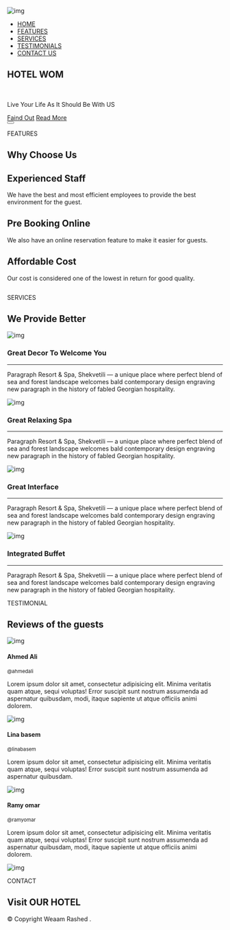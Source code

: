 <!doctype html>
<html>
	<head>
		<title>Hotel WOM</title>
		<meta charset="utf-8">
		<meta name="viewport" content="width =device-width,initial-scale=1">
		<link rel="stylesheet" href="hotelstyle.css">
		<link rel="stylesheet" href="Hover-master/Hover-master/css/hover.css">
		<link rel="stylesheet" href="https://stackpath.bootstrapcdn.com/font-awesome/4.7.0/css/font-awesome.min.css">
		<link rel="preconnect" href="https://fonts.gstatic.com">
<link href="https://fonts.googleapis.com/css2?family=Poiret+One&display=swap" rel="stylesheet">
		<link rel="preconnect" href="https://fonts.gstatic.com">
<link href="https://fonts.googleapis.com/css2?family=Megrim&display=swap" rel="stylesheet">
		<link rel="preconnect" href="https://fonts.gstatic.com">
<link href="https://fonts.googleapis.com/css2?family=Raleway&display=swap" rel="stylesheet">
	</head>
	<body>
		<section id="banner">
			<img src="hotel-img/woom.png" alt="img" class="logo hvr-wobble-horizontal">
			<div id="Navbar">
			<nav>
				<ul>
					<li><a href="#banner" class="hvr-pulse-shrink cc_pointer">HOME</a></li>
					<li><a href="#feature" class="hvr-pulse-shrink cc_pointer">FEATURES</a></li>
					<li><a href="#Service" class="hvr-pulse-shrink cc_pointer">SERVICES</a></li>
					<li><a href="#testimonial" class="hvr-pulse-shrink cc_pointer">TESTIMONIALS</a></li>
					<li><a href="#footer" class="hvr-pulse-shrink cc_pointer">CONTACT US</a></li>
				</ul>
			</nav>
		</div>
			<div class="banner-text">
				<h1 href="#" class="hvr-bounce-in">HOTEL WOM</h1>
				<br>
				<p>Live Your Life As It Should Be With US</p>
				<div class="banner-btn">
					<a href="#" class="hvr-bounce-to-right cc_pointer">Faind Out</a>
<!--
					<a href="#"><span></span>Faind Out</a>
					<a href="#"><span></span>Read More</a>
-->
					<a href="#" class="hvr-bounce-to-left cc_pointer">Read More</a>
				</div>
			</div>
			<button id="btn"><a href="#banner"><img class="imgo" src="hotel-img/top-2.png" alt=""></a></button>
		</section>
		<!--features-->
		<section id="feature">
			<div class="title-text">
				<p>FEATURES</p>
				<h1>Why Choose Us</h1>
			</div>
			<div class="feature-box">
				<div class="features">
				<!--1-->	<h1>Experienced Staff </h1>
					<div class="features-desc">
						<div class="feature-icon">
							<i class="fa fa-shield hvr-backward"></i>
						</div>
						<div class="feature-text">
							<p>We have the best and most efficient employees to provide the best environment for the guest.</p>
						</div>
					</div>
				<!--2-->	<h1>Pre Booking Online</h1>
					<div class="features-desc">
						<div class="feature-icon">
							<i class="fa fa-check-square-o hvr-backward"></i>
						</div>
						<div class="feature-text">
							<p>We also have an online reservation feature to make it easier for guests.</p>
						</div>
					</div>
				<!--3-->	<h1>Affordable Cost</h1>
					<div class="features-desc">
						<div class="feature-icon">
							<i class="fa fa-usd hvr-backward"></i>
						</div>
						<div class="feature-text">
							<p>Our cost is considered one of the lowest in return for good quality.</p>
						</div>
					</div>
				</div>
				<div class="features-img">
					<img  class="hvr-bob" src="hotel-img/man.png" alt=""> 
				</div>
			</div>
		</section>
		<!--Service-->
		<section id="Service">
			<div class="title-text">
				<p>SERVICES</p>
				<h1>We Provide Better</h1>
			</div>
			<div class="service-box">
				<div class="single-service">
					<img src="hotel-img/pexels-tomas-anunziata-695193.jpg" alt="img">
					<div class="overlay"></div>
					<div class="service-desc">
						<h3>Great Decor To Welcome You</h3>
						<hr>
						<p>Paragraph Resort & Spa, Shekvetili — a unique place where perfect blend of sea and forest landscape welcomes bald contemporary design engraving new paragraph in the history of fabled Georgian hospitality. </p>
					</div>
				</div>
				<div class="single-service">
					<img src="hotel-img/young-woman-relaxing-spa-salon.jpg" alt="img">
					<div class="overlay"></div>
					<div class="service-desc">
						<h3>Great Relaxing Spa</h3>
						<hr>
						<p>Paragraph Resort & Spa, Shekvetili — a unique place where perfect blend of sea and forest landscape welcomes bald contemporary design engraving new paragraph in the history of fabled Georgian hospitality. </p>
					</div>
				</div>
				<div class="single-service">
					<img src="hotel-img/jamison-cameron-Xhen2-WcO9I-unsplash.jpg" alt="img">
					<div class="overlay"></div>
					<div class="service-desc">
						<h3>Great Interface</h3>
						<hr>
						<p>Paragraph Resort & Spa, Shekvetili — a unique place where perfect blend of sea and forest landscape welcomes bald contemporary design engraving new paragraph in the history of fabled Georgian hospitality. </p>
					</div>
				</div>
				<div class="single-service">
					<img src="hotel-img/assortment-fresh-pastry-table-buffet.jpg" alt="img">
					<div class="overlay"></div>
					<div class="service-desc">
						<h3>Integrated Buffet</h3>
						<hr>
						<p>Paragraph Resort & Spa, Shekvetili — a unique place where perfect blend of sea and forest landscape welcomes bald contemporary design engraving new paragraph in the history of fabled Georgian hospitality. </p>
					</div>
				</div>
			</div>
		</section>
		<!--Testimonial-->
		<section id="testimonial">
			<div class="title-text">
				<p>TESTIMONIAL</p>
				<h1>Reviews of the guests</h1>
			</div>
			<div class="testimonial-row">
			 	<div class="testimonial-col">
					<div class="user">
						<img src="hotel-img/unnamed.jpg" alt="img">
						<div class="user-info">
							<h4>Ahmed Ali<i class="fa fa-twitter"></i> </h4>
							<small>@ahmedali</small>
						</div>
					</div>
					<p>Lorem ipsum dolor sit amet, consectetur adipisicing elit. Minima veritatis quam atque, sequi voluptas! Error suscipit sunt nostrum assumenda ad aspernatur quibusdam, modi, itaque sapiente ut atque officiis animi dolorem.</p>
				</div>
			 	<div class="testimonial-col">
					<div class="user">
						<img src="hotel-img/jacqueline_oneill.jpg" alt="img" >
						<div class="user-info">
							<h4>Lina basem<i class="fa fa-twitter"></i> </h4>
							<small>@linabasem</small>
						</div>
					</div>
					<p>Lorem ipsum dolor sit amet, consectetur adipisicing elit. Minima veritatis quam atque, sequi voluptas! Error suscipit sunt nostrum assumenda ad aspernatur quibusdam.</p>
				</div>
			 	<div class="testimonial-col">
					<div class="user">
						<img src="hotel-img/portrait-defaut.jpg" alt="img">
						<div class="user-info">
							<h4>Ramy omar<i class="fa fa-twitter"></i> </h4>
							<small>@ramyomar</small>
						</div>
					</div>
					<p>Lorem ipsum dolor sit amet, consectetur adipisicing elit. Minima veritatis quam atque, sequi voluptas! Error suscipit sunt nostrum assumenda ad aspernatur quibusdam, modi, itaque sapiente ut atque officiis animi dolorem.</p>
				</div>
			</div>
		</section>
		<!--footer-->
		<section id="footer">
			<img src="hotel-img/wommmm.png" alt="img" class="footer-img">
			<div class="title-text">
				<p>CONTACT</p>
				<h1>Visit OUR HOTEL</h1>
			</div>
			<div class="social-links">
				<i class="fa fa-facebook"></i>
				<i class="fa fa-instagram"></i>
				<i class="fa fa-twitter"></i>
				<i class="fa fa-youtube-play"></i>
				<p>© Copyright Weaam Rashed . </p>
			</div>
		</section>
	</body>
</html>
